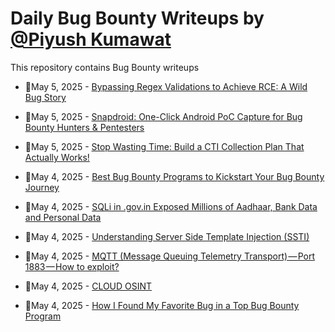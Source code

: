# Daily Bug Bounty Writeups by [@Piyush Kumawat](https://twitter.com/piyush_supiy) 
This repository contains Bug Bounty writeups

<!-- BLOG-POST-LIST:START -->
 - 💯May 5, 2025 - [Bypassing Regex Validations to Achieve RCE: A Wild Bug Story](https://infosecwriteups.com/bypassing-regex-validations-to-achieve-rce-a-wild-bug-story-4c523f69b9f8?source=rss------bug_bounty-5) 

 - 💯May 5, 2025 - [Snapdroid: One-Click Android PoC Capture for Bug Bounty Hunters &amp; Pentesters](https://medium.com/@dr34mb0y/snapdroid-one-click-android-poc-capture-for-bug-bounty-hunters-pentesters-2f7a44bf5582?source=rss------bug_bounty-5) 

 - 💯May 5, 2025 - [Stop Wasting Time: Build a CTI Collection Plan That Actually Works!](https://medium.com/@paritoshblogs/stop-wasting-time-build-a-cti-collection-plan-that-actually-works-6edb5181a383?source=rss------bug_bounty-5) 

 - 💯May 4, 2025 - [Best Bug Bounty Programs to Kickstart Your Bug Bounty Journey](https://ismailtasdelen.medium.com/best-bug-bounty-programs-to-kickstart-your-bug-bounty-journey-4673d1192389?source=rss------bug_bounty-5) 

 - 💯May 4, 2025 - [SQLi in .gov.in Exposed Millions of Aadhaar, Bank Data and Personal Data](https://medium.com/@pkhuyar/sqli-in-gov-in-exposed-millions-of-aadhaar-bank-data-and-personal-data-0bde62a649aa?source=rss------bug_bounty-5) 

 - 💯May 4, 2025 - [Understanding Server Side Template Injection &lpar;SSTI&rpar;](https://medium.com/@natarajanck2/understanding-server-side-template-injection-ssti-1cb0465dd46d?source=rss------bug_bounty-5) 

 - 💯May 4, 2025 - [MQTT &lpar;Message Queuing Telemetry Transport&rpar; — Port 1883 — How to exploit?](https://medium.com/@verylazytech/mqtt-message-queuing-telemetry-transport-port-1883-how-to-exploit-3ee2f6510bf4?source=rss------bug_bounty-5) 

 - 💯May 4, 2025 - [CLOUD OSINT](https://medium.com/@rr-1k/cloud-osint-0e259c256008?source=rss------bug_bounty-5) 

 - 💯May 4, 2025 - [How I Found My Favorite Bug in a Top Bug Bounty Program](https://medium.com/@mahdisalhi0500/how-i-found-my-favorite-bug-in-a-top-bug-bounty-program-bbeb36e898f8?source=rss------bug_bounty-5) 
<!-- BLOG-POST-LIST:END -->
